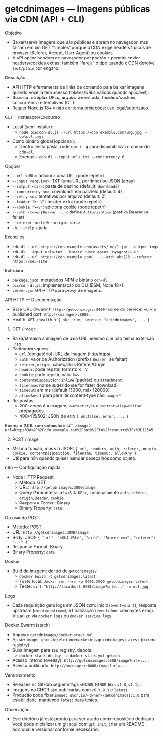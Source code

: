 # getcdnimages — Imagens públicas via CDN (API + CLI)

Objetivo
- Baixar/servir imagens que são públicas e abrem no navegador, mas falham em um GET “simples” porque o CDN exige headers típicos de browser (Referer, Accept, User‑Agent) ou cookies.
- A API aplica headers de navegador por padrão e permite enviar headers/cookies extras; também “fareja” o tipo quando o CDN devolve `text/plain` por engano.

Descrição
- API HTTP e ferramenta de linha de comando para baixar imagens quando você já tem acesso (tokens/URLs válidos quando aplicável).
- Suporta múltiplas URLs, arquivo de entrada, headers/cookies, concorrência e tentativas (CLI).
- Requer Node.js 18+ e não contorna proteções; uso legal/autorizado.

CLI — Instalação/Execução
- Local (sem instalar):
  - `node bin/cdn-dl.js --url https://cdn.exemplo.com/img.jpg --output imgs`
- Como binário global (opcional):
  - Dentro desta pasta, rode `npm i -g` para disponibilizar o comando `cdn-dl`.
  - Exemplo: `cdn-dl --input urls.txt --concurrency 6`.

Opções
- `--url <URL>`: adiciona uma URL (pode repetir)
- `--input <arquivo>`: TXT (uma URL por linha) ou JSON (array)
- `--output <dir>`: pasta de destino (default: `downloads`)
- `--concurrency <n>`: downloads em paralelo (default: 4)
- `--retry <n>`: tentativas por arquivo (default: 2)
- `--header "K: V"`: header extra (pode repetir)
- `--cookie "k=v"`: adiciona cookie (pode repetir)
- `--auth <token|Bearer ...>`: define `Authorization` (prefixa Bearer se faltar)
- `--referer <url>` e `--origin <url>`
- `-h, --help`: ajuda

Exemplos
- `cdn-dl --url https://cdn.example.com/assets/img/1.jpg --output imgs`
- `cdn-dl --input urls.txt --header "User-Agent: MyAgent/1.0"`
- `cdn-dl --url https://cdn.example.com/... --auth abc123 --referer https://seu-site`

Estrutura
- `package.json`: metadados NPM e binário `cdn-dl`.
- `bin/cdn-dl.js`: implementação do CLI (ESM, Node 18+).
- `server.js`: API HTTP para proxy de imagens.

API HTTP — Documentação
- Base URL (Swarm): `http://getcdnimages:3000` (nome do service) ou via published port `http://<manager>:8080`.
- Health: `GET /health` → `{ ok: true, service: "getcdnimages", ... }`

1) GET /image
- Baixa/streama a imagem de uma URL, mesmo que não tenha extensão `.jpg`.
- Parâmetros query:
  - `url` (obrigatório): URL da imagem (http/https)
  - `auth`: valor de Authorization (prefixa `Bearer ` se faltar)
  - `referer`, `origin`: cabeçalhos Referer/Origin
  - `header`: pode repetir, formato `K: V`
  - `cookie`: pode repetir, valor `k=v`
  - `contentDisposition`: `inline` (padrão) ou `attachment`
  - `filename`: nome sugerido (se for fazer download)
  - `timeout`: em ms (default 15000, máx 120000)
  - `allowAny`: `1` para permitir content-type não `image/*`
- Respostas:
  - 200: corpo é a imagem; `content-type` e `content-disposition` propagados
  - 400/415/502: JSON de erro `{ ok:false, error, ... }`

Exemplo (URL sem extensão):
`GET /image?url=https%3A%2F%2Fcdn.example.com%2Fpath%2Fto%2Fresource%3Fv%3D12345`

2) POST /image
- Mesma função, mas via JSON: `{ url, headers, auth, referer, origin, cookie, contentDisposition, filename, timeout, allowAny }`
- Útil para n8n quando quiser mandar cabeçalhos como objeto.

n8n — Configuração rápida
- Node HTTP Request:
  - Método: GET
  - URL: `http://getcdnimages:3000/image`
  - Query Parameters: `url=<SUA_URL>`, opcionalmente `auth`, `referer`, `origin`, `header`, `cookie`
  - Response Format: Binary
  - Binary Property: `data`

Ou usando POST:
- Método: POST
- URL: `http://getcdnimages:3000/image`
- Body: JSON `{ "url": "<SUA_URL>", "auth": "Bearer xxx", "referer": "..." }`
- Response Format: Binary
- Binary Property: `data`

Docker
- Build da imagem: dentro de `getcdnimages/`
  - `docker build -t getcdnimages:latest .`
  - Teste local: `docker run --rm -p 8080:3000 getcdnimages:latest`
  - Teste: `curl "http://localhost:8080/image?url=..." -o out.jpg`

Logs
- Cada requisição gera logs em JSON com: início (`event=start`), resposta upstream (`event=upstream`), e finalização (`event=done` com bytes e ms). Visualize via `docker logs` ou `docker service logs`.

Docker Swarm (stack)
- Arquivo: `getcdnimages/docker-stack.yml`
- Ajuste `image: ghcr.io/elefantemarketing/getcdnimages:latest` (ou seu registry)
- Suba imagem para seu registry, depois:
  - `docker stack deploy -c docker-stack.yml getcdn`
- Acesso interno (overlay): `http://getcdnimages:3000/image?url=...`
- Acesso publicado: `http://<manager>:8080/image?url=...`

Versionamento
- Releases no GitHub seguem tags `vMAJOR.MINOR` (ex.: `v1.0`, `v1.1`).
- Imagens no GHCR são publicadas com `vX.Y`, `X.Y` e `latest`.
- Produção pode fixar `image: ghcr.io/<owner>/getcdnimages:1.0` para estabilidade, mantendo `latest` para testes.

Observação
- Este diretório já está pronto para ser usado como repositório dedicado. Você pode inicializar um git aqui com `git init`, criar um README adicional e versionar conforme necessário.
